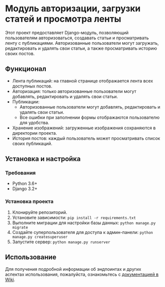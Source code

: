 # Модуль авторизации, загрузки статей и просмотра ленты
Этот проект предоставляет Django-модуль, позволяющий пользователям авторизоваться, создавать статьи и просматривать ленту с публикациями. Авторизованные пользователи могут загружать, редактировать и удалять свои статьи, а также просматривать историю своих постов.

## Функционал
- Лента публикаций: на главной странице отображается лента всех доступных постов.
- Авторизация: только авторизованные пользователи могут добавлять, редактировать и удалять свои статьи.
- Публикации:
  - Авторизованные пользователи могут добавлять, редактировать и удалять свои статьи.
  - Все ошибки при заполнении формы отображаются пользователю для удобства.
- Хранение изображений: загруженные изображения сохраняются в директории проекта.
- История постов: каждый пользователь может просматривать список своих публикаций.

## Установка и настройка
### Требования
- Python 3.6+
- Django 3.2+

### Установка проекта
1. Клонируйте репозиторий.
2. Установите зависимости: `pip install -r requirements.txt`
4. Выполните миграции для настройки базы данных: `python manage.py migrate`
5. Создайте суперпользователя для доступа к админ-панели: `python manage.py createsuperuser`
6. Запустите сервер: `python manage.py runserver`

## Использование
Для получения подробной информации об эндпоинтах и других аспектах использования, пожалуйста, ознакомьтесь с [документацией в Wiki](https://github.com/Misha-creato/django_post_feed/wiki).
